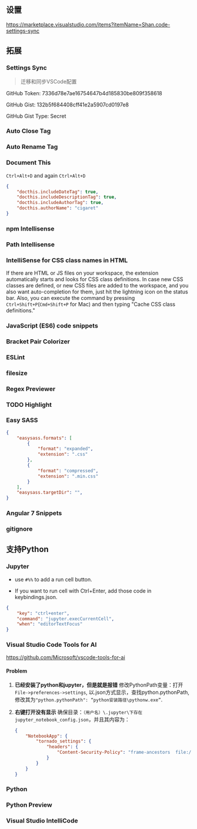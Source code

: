 ## 设置

https://marketplace.visualstudio.com/items?itemName=Shan.code-settings-sync

## 拓展

### Settings Sync

> 迁移和同步VSCode配置

GitHub Token: 7336d78e7ae16754647b4d185830be809f358618

GitHub Gist: 132b5f684408cff41e2a5907cd0197e8

GitHub Gist Type: Secret

### Auto Close Tag

### Auto Rename Tag

### Document This

`Ctrl+Alt+D` and again `Ctrl+Alt+D`

```json
{
    "docthis.includeDateTag": true,
    "docthis.includeDescriptionTag": true,
    "docthis.includeAuthorTag": true,
    "docthis.authorName": "cigaret"
}
```

### npm Intellisense

### Path Intellisense

### IntelliSense for CSS class names in HTML

If there are HTML or JS files on your workspace, the extension automatically starts and looks for CSS class definitions. In case new CSS classes are defined, or new CSS files are added to the workspace, and you also want auto-completion for them, just hit the lightning icon on the status bar. Also, you can execute the command by pressing `Ctrl+Shift+P`(`Cmd+Shift+P` for Mac) and then typing "Cache CSS class definitions."

### JavaScript (ES6) code snippets

### Bracket Pair Colorizer

### ESLint 

### filesize

### Regex Previewer

### TODO Highlight

### Easy SASS

```json
{
    "easysass.formats": [
        {
            "format": "expanded",
            "extension": ".css"
        },
        {
            "format": "compressed",
            "extension": ".min.css"
        }
    ],
    "easysass.targetDir": "",
}
```

### Angular 7 Snippets

### gitignore

## 支持Python

### Jupyter

- use `#%%` to add a run cell button.

- If you want to run cell with Ctrl+Enter, add those code in keybindings.json.

```json
{
    "key": "ctrl+enter",
    "command": "jupyter.execCurrentCell",
    "when": "editorTextFocus"
}
```

### Visual Studio Code Tools for AI

https://github.com/Microsoft/vscode-tools-for-ai

#### Problem

1. **已经安装了python和jupyter，但是就是报错**
   修改PythonPath变量：打开`File->preferences->settings`, 以.json方式显示，查找python.pythonPath, 修改其为`"python.pythonPath": “python安装路径\pythonw.exe”`.

2. **右键打开没有显示**
   确保目录：`（用户名）\.jupyter\下存在jupyter_notebook_config.json`，并且其内容为：

   ```json
   {
       "NotebookApp": {
           "tornado_settings": {
               "headers": {
                   "Content-Security-Policy": "frame-ancestors  file://* "
               }
           }
       }
   }
   ```

### Python

### Python Preview

### Visual Studio IntelliCode

